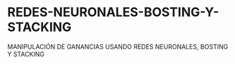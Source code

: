 # REDES-NEURONALES-BOSTING-Y-STACKING
MANIPULACIÓN DE GANANCIAS USANDO REDES NEURONALES, BOSTING Y STACKING
